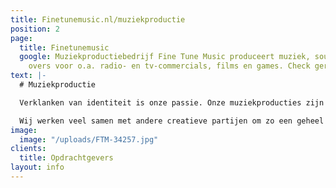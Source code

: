```yaml
---
title: Finetunemusic.nl/muziekproductie
position: 2
page:
  title: Finetunemusic
  google: Muziekproductiebedrijf Fine Tune Music produceert muziek, sounds en voice
    overs voor o.a. radio- en tv-commercials, films en games. Check gerust ons portfolio.
text: |-
  # Muziekproductie

  Verklanken van identiteit is onze passie. Onze muziekproducties zijn maatwerk voor uiteenlopende projecten. Van radio- en tv-commercials tot filmmuziek, van interactief sound design voor games tot theatervoorstellingen. We houden van de verbazing van klanten die ontdekken dat muziek het imago van een bedrijf of product hoorbaar kan maken.

  Wij werken veel samen met andere creatieve partijen om zo een geheel te creëren waarin het visuele en het auditieve elkaar versterken. We werkten onder andere met G2KxPIT, Sensu, N=5, Most Original Soundtracks, Talents for Brands, Club Guy and Roni, De Noorderlingen, Theater Young Ones en Sword GC.
image:
  image: "/uploads/FTM-34257.jpg"
clients:
  title: Opdrachtgevers
layout: info
---
```

